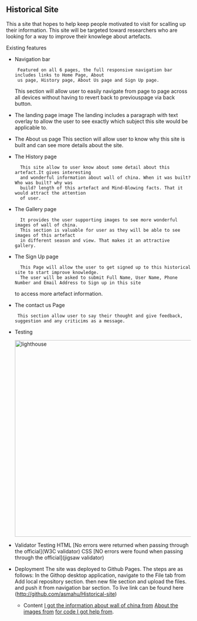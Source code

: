 ## Historical Site
   This a site that hopes to help keep people motivated to visit for scalling up their information.
   This site will be targeted toward researchers who are looking for a way to improve their knowlege
   about artefacts.
   
 Existing features
 
 - Navigation bar
    
    	Featured on all 6 pages, the full responsive navigation bar includes links to Home Page, About
        us page, History page, About Us page and Sign Up page. 
	    
	This section will allow user to easily navigate from page to page across all devices without 
	having to revert  back to previouspage via back button.
	     
	      
	      
- The landing page image 
        The landing includes a paragraph with text overlay to allow the user to see exactly which subject
        this site would be applicable to.
	
    
   
- The About us page
        This section will allow user to know why this site is built and can see more details about the site.
        
	
	
	
     
- The History page
    
        This site allow to user know about some detail about this artefact.It gives interesting 
        and wonderful information about wall of china. When it was built? Who was built? why was 
        build? length of this artefact and Mind-Blowing facts. That it would attract the attention 
        of user.
	   
	   
- The Gallery page
    
        It provides the user supporting images to see more wonderful images of wall of china.
        This section is valuable for user as they will be able to see images of this artefact 
        in different season and view. That makes it an attractive gallery.
	
- The Sign Up page
    
        This Page will allow the user to get signed up to this historical site to start improve knowledge.
        The user will be asked to submit Full Name, User Name, Phone Number and Email Address to Sign up in this site 
	to access more artefact information.  
    
- The contact us Page
    
       This section allow user to say their thought and give feedback, suggestion and any criticims as a message.
        
       
- Testing 
  
  <img width="535" alt="lighthouse" src="https://user-images.githubusercontent.com/38485834/170950120-0c20d7f3-ec31-4d60-b10c-64b7aeed4c95.png">
     

  
- Validator Testing
       HTML 
       [No errors were returned when passing through the official](W3C validator)
       CSS 
       [NO errors were found when passing through the official](jigsaw validator)
	 
     
- Deployment 
        The site was deployed to Github Pages. The steps are as follows:
        In the Githop desktop application, navigate to the File tab 
        from  Add local repository section.  then new file section and upload the files.
	and push it from navigation bar section.
        To live link can be found here (http://github.com/asmahu/Historical-site)

 	
     - Content 
       	[I got the information about wall of china from](https://www.chinahighlights.com)
        [About the images from](http://www.unplash.com)
       	[for code I got help from](http://www.w3school.com).
	 
	

	
	

    
	

  
 
 
